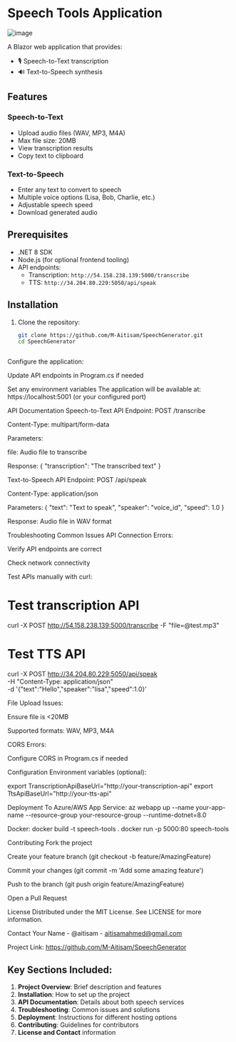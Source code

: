 # Speech Tools Application


![image](https://github.com/user-attachments/assets/a44ffcd8-6bf6-4600-a13a-354866480afa)


A Blazor web application that provides:
- 🎙️ Speech-to-Text transcription
- 🔊 Text-to-Speech synthesis

## Features

### Speech-to-Text
- Upload audio files (WAV, MP3, M4A)
- Max file size: 20MB
- View transcription results
- Copy text to clipboard

### Text-to-Speech
- Enter any text to convert to speech
- Multiple voice options (Lisa, Bob, Charlie, etc.)
- Adjustable speech speed
- Download generated audio

## Prerequisites

- .NET 8 SDK
- Node.js (for optional frontend tooling)
- API endpoints:
  - Transcription: `http://54.158.238.139:5000/transcribe`
  - TTS: `http://34.204.80.229:5050/api/speak`

## Installation

1. Clone the repository:
   ```bash
   git clone https://github.com/M-Aitisam/SpeechGenerator.git
   cd SpeechGenerator



Configure the application:

Update API endpoints in Program.cs if needed

Set any environment variables
The application will be available at:
https://localhost:5001 (or your configured port)

API Documentation
Speech-to-Text API
Endpoint: POST /transcribe

Content-Type: multipart/form-data

Parameters:

file: Audio file to transcribe

Response:
{
  "transcription": "The transcribed text"
}

Text-to-Speech API
Endpoint: POST /api/speak

Content-Type: application/json

Parameters:
{
  "text": "Text to speak",
  "speaker": "voice_id",
  "speed": 1.0
}

Response: Audio file in WAV format

Troubleshooting
Common Issues
API Connection Errors:

Verify API endpoints are correct

Check network connectivity

Test APIs manually with curl:

# Test transcription API
curl -X POST http://54.158.238.139:5000/transcribe -F "file=@test.mp3"

# Test TTS API
curl -X POST http://34.204.80.229:5050/api/speak \
  -H "Content-Type: application/json" \
  -d '{"text":"Hello","speaker":"lisa","speed":1.0}'

File Upload Issues:

Ensure file is <20MB

Supported formats: WAV, MP3, M4A

CORS Errors:

Configure CORS in Program.cs if needed

Configuration
Environment variables (optional):

export TranscriptionApiBaseUrl="http://your-transcription-api"
export TtsApiBaseUrl="http://your-tts-api"

Deployment
To Azure/AWS App Service:
az webapp up --name your-app-name --resource-group your-resource-group --runtime-dotnet=8.0

Docker:
docker build -t speech-tools .
docker run -p 5000:80 speech-tools

Contributing
Fork the project

Create your feature branch (git checkout -b feature/AmazingFeature)

Commit your changes (git commit -m 'Add some amazing feature')

Push to the branch (git push origin feature/AmazingFeature)

Open a Pull Request

License
Distributed under the MIT License. See LICENSE for more information.

Contact
Your Name - @aitisam - aitisamahmed@gmail.com

Project Link: https://github.com/M-Aitisam/SpeechGenerator



## Key Sections Included:

1. **Project Overview**: Brief description and features
2. **Installation**: How to set up the project
3. **API Documentation**: Details about both speech services
4. **Troubleshooting**: Common issues and solutions
5. **Deployment**: Instructions for different hosting options
6. **Contributing**: Guidelines for contributors
7. **License and Contact** information

